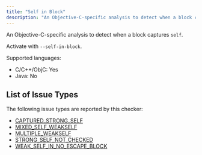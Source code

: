 ```yaml
---
title: "Self in Block"
description: "An Objective-C-specific analysis to detect when a block captures `self`."
---
```


An Objective-C-specific analysis to detect when a block captures `self`.

Activate with `--self-in-block`.

Supported languages:
- C/C++/ObjC: Yes
- Java: No



## List of Issue Types

The following issue types are reported by this checker:
- [CAPTURED_STRONG_SELF](all-issue-types#captured_strong_self)
- [MIXED_SELF_WEAKSELF](all-issue-types#mixed_self_weakself)
- [MULTIPLE_WEAKSELF](all-issue-types#multiple_weakself)
- [STRONG_SELF_NOT_CHECKED](all-issue-types#strong_self_not_checked)
- [WEAK_SELF_IN_NO_ESCAPE_BLOCK](all-issue-types#weak_self_in_no_escape_block)
